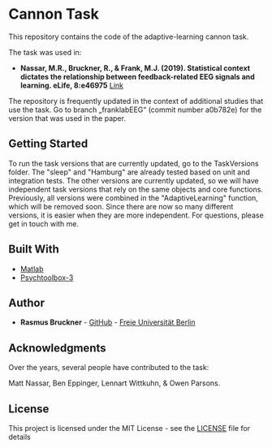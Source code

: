 # Cannon Task

This repository contains the code of the adaptive-learning cannon task.

The task was used in:

* **Nassar, M.R., Bruckner, R., & Frank, M.J. (2019). 
Statistical context dictates the relationship between feedback-related EEG signals and learning. eLife, 8:e46975** [Link](https://elifesciences.org/articles/46975)

The repository is frequently updated in the context of additional studies that use the task. Go to branch „franklabEEG“ (commit number a0b782e) for the version that was used in the paper. 

## Getting Started

To run the task versions that are currently updated, go to the TaskVersions folder. The "sleep" and "Hamburg" are already tested based on unit and integration tests. The other versions are currently updated, so we will have independent task versions that rely on the same objects and core functions. Previously, all versions were combined in the "AdaptiveLearning" function, which will be removed soon. Since there are now so many different versions, it is easier when they are more independent. For questions, please get in touch with me.

## Built With

* [Matlab](https://www.mathworks.com/products/matlab.html)
* [Psychtoolbox-3](http://psychtoolbox.org)

## Author

* **Rasmus Bruckner** - [GitHub](https://github.com/rasmusbruckner) - [Freie Universität Berlin](https://www.ewi-psy.fu-berlin.de/en/einrichtungen/arbeitsbereiche/neural_dyn_of_vis_cog/learning-lab/team/bruckner/index.html)

## Acknowledgments

Over the years, several people have contributed to the task:

Matt Nassar, Ben Eppinger, Lennart Wittkuhn, & Owen Parsons.

## License

This project is licensed under the MIT License - see the [LICENSE](LICENSE) file for details
